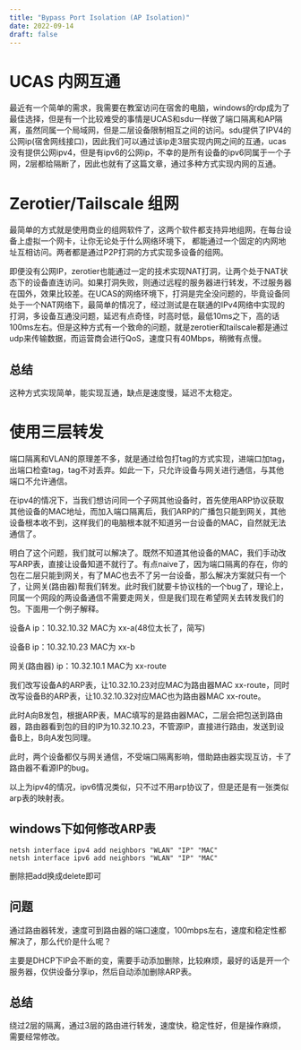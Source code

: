 ```yaml
---
title: "Bypass Port Isolation (AP Isolation)"
date: 2022-09-14
draft: false
---
```


# UCAS 内网互通

最近有一个简单的需求，我需要在教室访问在宿舍的电脑，windows的rdp成为了最佳选择，但是有一个比较难受的事情是UCAS和sdu一样做了端口隔离和AP隔离，虽然同属一个局域网，但是二层设备限制相互之间的访问。sdu提供了IPV4的公网ip(宿舍网线接口)，因此我们可以通过该ip走3层实现内网之间的互通，ucas没有提供公网ipv4，但是有ipv6的公网ip，不幸的是所有设备的ipv6同属于一个子网，2层都给隔断了，因此也就有了这篇文章，通过多种方式实现内网的互通。

# Zerotier/Tailscale 组网

最简单的方式就是使用商业的组网软件了，这两个软件都支持异地组网，在每台设备上虚拟一个网卡，让你无论处于什么网络环境下， 都能通过一个固定的内网地址互相访问。两者都是通过P2P打洞的方式实现多设备的组网。

即便没有公网IP，zerotier也能通过一定的技术实现NAT打洞，让两个处于NAT状态下的设备直连访问。如果打洞失败，则通过远程的服务器进行转发，不过服务器在国外，效果比较差。在UCAS的网络环境下，打洞是完全没问题的，毕竟设备同处于一个NAT网络下，最简单的情况了，经过测试是在联通的IPv4网络中实现的打洞，多设备互通没问题，延迟有点奇怪，时高时低，最低10ms之下，高的话100ms左右。但是这种方式有一个致命的问题，就是zerotier和tailscale都是通过udp来传输数据，而运营商会进行QoS，速度只有40Mbps，稍微有点慢。

## 总结

这种方式实现简单，能实现互通，缺点是速度慢，延迟不太稳定。

# 使用三层转发

端口隔离和VLAN的原理差不多，就是通过给包打tag的方式实现，进端口加tag，出端口检查tag，tag不对丢弃。如此一下，只允许设备与网关进行通信，与其他端口不允许通信。

在ipv4的情况下，当我们想访问同一个子网其他设备时，首先使用ARP协议获取其他设备的MAC地址，而加入端口隔离后，我们ARP的广播包只能到网关，其他设备根本收不到，这样我们的电脑根本就不知道另一台设备的MAC，自然就无法通信了。

明白了这个问题，我们就可以解决了。既然不知道其他设备的MAC，我们手动改写ARP表，直接让设备知道不就行了。有点naive了，因为端口隔离的存在，你的包在二层只能到网关，有了MAC也去不了另一台设备，那么解决方案就只有一个了，让网关(路由器)帮我们转发。此时我们就要卡协议栈的一个bug了，理论上，同属一个网段的两设备通信不需要走网关，但是我们现在希望网关去转发我们的包。下面用一个例子解释。

设备A ip：10.32.10.32  MAC为 xx-a(48位太长了，简写)

设备B ip：10.32.10.23 MAC为 xx-b

网关(路由器) ip：10.32.10.1 MAC为 xx-route

我们改写设备A的ARP表，让10.32.10.23对应MAC为路由器MAC xx-route，同时改写设备B的ARP表，让10.32.10.32对应MAC也为路由器MAC xx-route。

此时A向B发包，根据ARP表，MAC填写的是路由器MAC，二层会把包送到路由器，路由器看到包的目的IP为10.32.10.23，不管源IP，直接进行路由，发送到设备B上，B向A发包同理。

此时，两个设备都仅与网关通信，不受端口隔离影响，借助路由器实现互访，卡了路由器不看源IP的bug。

以上为ipv4的情况，ipv6情况类似，只不过不用arp协议了，但是还是有一张类似arp表的映射表。

## windows下如何修改ARP表

```shell
netsh interface ipv4 add neighbors "WLAN" "IP" "MAC"
netsh interface ipv6 add neighbors "WLAN" "IP" "MAC"
```

删除把add换成delete即可

## 问题

通过路由器转发，速度可到路由器的端口速度，100mbps左右，速度和稳定性都解决了，那么代价是什么呢？

主要是DHCP下IP会不断的变，需要手动添加删除，比较麻烦，最好的话是开一个服务器，仅供设备分享ip，然后自动添加删除ARP表。

## 总结

绕过2层的隔离，通过3层的路由进行转发，速度快，稳定性好，但是操作麻烦，需要经常修改。



